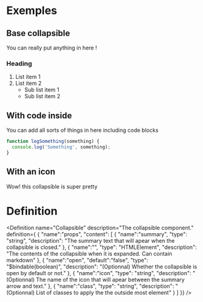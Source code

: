 ---
---

<script>
  import { Collapsible } from '$lib/components';
  import { Definition } from "$lib/components";
</script>

# Exemples

## Base collapsible

<Collapsible summary="Base collapsible" >

You can really put anything in here !

### Heading

1. List item 1
2. List item 2
    - Sub list item 1
    - Sub list item 2


</Collapsible>

## With code inside

<Collapsible summary="With code inside">

You can add all sorts of things in here including code blocks

```js
function logSomething(something) {
  console.log('Something', something);
}
```

</Collapsible>

## With an icon

<Collapsible summary="With an icon" icon="line-md:moon-alt-loop">

Wow! this collapsible is super pretty

</Collapsible>


# Definition

<Definition
name="Collapsible"
description="The collapsible component."
definition={
{
"name":"props",
"content": [
{
"name":"summary",
"type": "string",
"description": "The summary text that will apear when the collapsible is closed."
},
{
"name":"<slot>",
"type": "HTMLElement",
"description": "The contents of the collapsible when it is expanded. Can contain markdown"
},
{
"name":"open",
"default":"false",
"type": "$bindable(boolean)",
"description": "(Optionnal) Whether the collapsible is open by default or not."
},
{
"name":"icon",
"type": "string",
"description": "(Optionnal) The name of the icon that will apear between the summary arrow and text."
},
{
"name":"class",
"type": "string",
"description": "(Optionnal) List of classes to apply the the outside most element"
}
]
}}
/>
